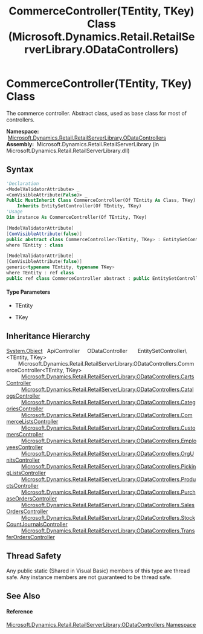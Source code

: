 ﻿---
title: CommerceController(TEntity, TKey) Class (Microsoft.Dynamics.Retail.RetailServerLibrary.ODataControllers)
TOCTitle: CommerceController(TEntity, TKey) Class
ms:assetid: T:Microsoft.Dynamics.Retail.RetailServerLibrary.ODataControllers.CommerceController`2
ms:mtpsurl: https://technet.microsoft.com/en-us/library/Dn737927(v=AX.60)
ms:contentKeyID: 62203134
ms.date: 04/21/2014
mtps_version: v=AX.60
f1_keywords:
- Microsoft.Dynamics.Retail.RetailServerLibrary.ODataControllers.CommerceController`2
dev_langs:
- CSharp
- C++
- VB
---

# CommerceController(TEntity, TKey) Class

The commerce controller. Abstract class, used as base class for most of controllers.

**Namespace:**  [Microsoft.Dynamics.Retail.RetailServerLibrary.ODataControllers](microsoft-dynamics-retail-retailserverlibrary-odatacontrollers-namespace.md)  
**Assembly:**  Microsoft.Dynamics.Retail.RetailServerLibrary (in Microsoft.Dynamics.Retail.RetailServerLibrary.dll)

## Syntax

``` vb
'Declaration
<ModelValidatorAttribute> _
<ComVisibleAttribute(False)> _
Public MustInherit Class CommerceController(Of TEntity As Class, TKey) _
    Inherits EntitySetController(Of TEntity, TKey)
'Usage
Dim instance As CommerceController(Of TEntity, TKey)
```

``` csharp
[ModelValidatorAttribute]
[ComVisibleAttribute(false)]
public abstract class CommerceController<TEntity, TKey> : EntitySetController<TEntity, TKey>
where TEntity : class
```

``` c++
[ModelValidatorAttribute]
[ComVisibleAttribute(false)]
generic<typename TEntity, typename TKey>
where TEntity : ref class
public ref class CommerceController abstract : public EntitySetController<TEntity, TKey>
```

#### Type Parameters

  - TEntity

<!-- end list -->

  - TKey

## Inheritance Hierarchy

[System.Object](https://technet.microsoft.com/en-us/library/e5kfa45b\(v=ax.60\))  
  ApiController  
    ODataController  
      EntitySetController\<TEntity, TKey\>  
        Microsoft.Dynamics.Retail.RetailServerLibrary.ODataControllers.CommerceController\<TEntity, TKey\>  
          [Microsoft.Dynamics.Retail.RetailServerLibrary.ODataControllers.CartsController](cartscontroller-class-microsoft-dynamics-retail-retailserverlibrary-odatacontrollers.md)  
          [Microsoft.Dynamics.Retail.RetailServerLibrary.ODataControllers.CatalogsController](catalogscontroller-class-microsoft-dynamics-retail-retailserverlibrary-odatacontrollers.md)  
          [Microsoft.Dynamics.Retail.RetailServerLibrary.ODataControllers.CategoriesController](categoriescontroller-class-microsoft-dynamics-retail-retailserverlibrary-odatacontrollers.md)  
          [Microsoft.Dynamics.Retail.RetailServerLibrary.ODataControllers.CommerceListsController](commercelistscontroller-class-microsoft-dynamics-retail-retailserverlibrary-odatacontrollers.md)  
          [Microsoft.Dynamics.Retail.RetailServerLibrary.ODataControllers.CustomersController](customerscontroller-class-microsoft-dynamics-retail-retailserverlibrary-odatacontrollers.md)  
          [Microsoft.Dynamics.Retail.RetailServerLibrary.ODataControllers.EmployeesController](employeescontroller-class-microsoft-dynamics-retail-retailserverlibrary-odatacontrollers.md)  
          [Microsoft.Dynamics.Retail.RetailServerLibrary.ODataControllers.OrgUnitsController](orgunitscontroller-class-microsoft-dynamics-retail-retailserverlibrary-odatacontrollers.md)  
          [Microsoft.Dynamics.Retail.RetailServerLibrary.ODataControllers.PickingListsController](pickinglistscontroller-class-microsoft-dynamics-retail-retailserverlibrary-odatacontrollers.md)  
          [Microsoft.Dynamics.Retail.RetailServerLibrary.ODataControllers.ProductsController](productscontroller-class-microsoft-dynamics-retail-retailserverlibrary-odatacontrollers.md)  
          [Microsoft.Dynamics.Retail.RetailServerLibrary.ODataControllers.PurchaseOrdersController](purchaseorderscontroller-class-microsoft-dynamics-retail-retailserverlibrary-odatacontrollers.md)  
          [Microsoft.Dynamics.Retail.RetailServerLibrary.ODataControllers.SalesOrdersController](salesorderscontroller-class-microsoft-dynamics-retail-retailserverlibrary-odatacontrollers.md)  
          [Microsoft.Dynamics.Retail.RetailServerLibrary.ODataControllers.StockCountJournalsController](stockcountjournalscontroller-class-microsoft-dynamics-retail-retailserverlibrary-odatacontrollers.md)  
          [Microsoft.Dynamics.Retail.RetailServerLibrary.ODataControllers.TransferOrdersController](transferorderscontroller-class-microsoft-dynamics-retail-retailserverlibrary-odatacontrollers.md)  

## Thread Safety

Any public static (Shared in Visual Basic) members of this type are thread safe. Any instance members are not guaranteed to be thread safe.

## See Also

#### Reference

[Microsoft.Dynamics.Retail.RetailServerLibrary.ODataControllers Namespace](microsoft-dynamics-retail-retailserverlibrary-odatacontrollers-namespace.md)

